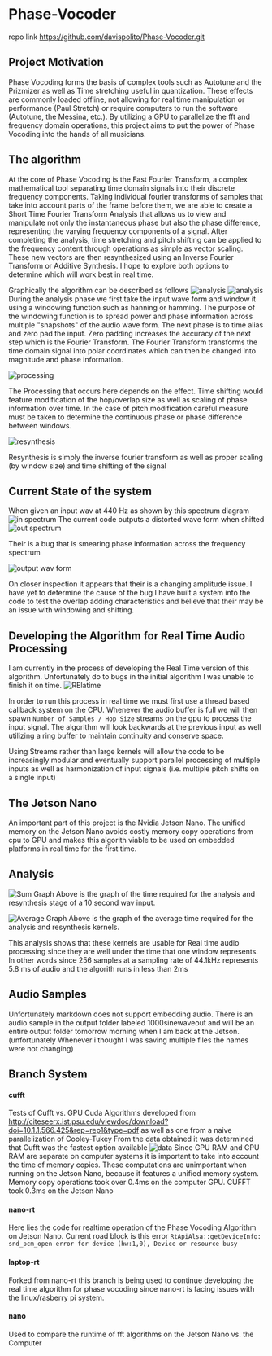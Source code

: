 # Phase-Vocoder
  repo link 
  https://github.com/davispolito/Phase-Vocoder.git

## Project Motivation
   Phase Vocoding forms the basis of complex tools such as Autotune and the Prizmizer as well as Time stretching useful in quantization. These effects are commonly loaded offline, not allowing for real time manipulation or performance (Paul Stretch) or require computers to run the software (Autotune, the Messina, etc.). By utilizing a GPU to parallelize the fft and frequency domain operations, this project aims to put the power of Phase Vocoding into the hands of all musicians. 
   
## The algorithm
  At the core of Phase Vocoding is the Fast Fourier Transform, a complex mathematical tool separating time domain signals into their discrete frequency components.
  Taking individual fourier transforms of samples that take into account parts of the frame before them, we are able to create a Short Time Fourier Transform Analysis 
  that allows us to view and manipulate not only the instantaneous phase but also the phase difference, representing the varying frequency components of a signal. 
  After completing the analysis, time stretching and pitch shifting can be applied to the frequency content through operations as simple as vector scaling. 
  These new vectors are then resynthesized using an Inverse Fourier Transform or Additive Synthesis. I hope to explore both options to determine which will work best in real time.

 Graphically the algorithm can be described as follows
![analysis](img/analysis.png)
![analysis](img/analysisindetail.png)
During the analysis phase we first take the input wave form and window it using a windowing function such as hanning or hamming. The purpose of the windowing function is to spread power and phase information across multiple "snapshots" of the audio wave form. The next phase is to time alias and zero pad the input. Zero padding increases the accuracy of the next step which is the Fourier Transform. The Fourier Transform transforms the time domain signal into polar coordinates which can then be changed into magnitude and phase information. 

![processing](img/processing.png)

The Processing that occurs here depends on the effect. Time shifting would feature modification of the hop/overlap size as well as scaling of phase information over time. 
In the case of pitch modification careful measure must be taken to determine the continuous phase or phase difference between windows.

![resynthesis](img/resynth.png)

Resynthesis is simply the inverse fourier transform as well as proper scaling (by window size) and time shifting of the signal



## Current State of the system
When given an input wav at 440 Hz as shown by this spectrum diagram
![in spectrum](img/inputwav.png)
The current code outputs a distorted wave form when shifted
![out spectrum](img/spectrumout.png)

Their is a bug that is smearing phase information across the frequency spectrum

![output wav form](img/outputwavform.png)

On closer inspection it appears that their is a changing amplitude issue. I have yet to determine the cause of the bug
I have built a system into the code to test the overlap adding characteristics and believe that their may be an issue with windowing and shifting.

## Developing the Algorithm for Real Time Audio Processing
I am currently in the process of developing the Real Time version of this algorithm. Unfortunately do to bugs in the initial algorithm I was unable to finish it on time.
![RElatime](img/Realtime.png)

In order to run this process in real time we must first use a thread based callback system on the CPU. Whenever the audio buffer is full we will then spawn `Number of Samples / Hop Size` streams on the gpu to process the input signal. The algorithm will look backwards at the previous input as well utilizing a ring buffer to maintain continuity and conserve space. 

Using Streams rather than large kernels will allow the code to be increasingly modular and eventually support parallel processing of multiple inputs as well as harmonization of input signals (i.e. multiple pitch shifts on a single input) 

## The Jetson Nano
An important part of this project is the Nvidia Jetson Nano. The unified memory on the Jetson Nano avoids costly memory copy operations from cpu to GPU and makes this algorith viable to be used on embedded platforms in real time for the first time. 

## Analysis 
![Sum Graph](img/sum.png)
Above is the graph of the time required for the  analysis and resynthesis stage of a 10 second wav input. 

![Average Graph](img/average.png)
Above is the graph of the average time required for the analysis and resynthesis kernels. 

This analysis shows that these kernels are usable for Real time audio processing since they are well under the time that one window represents. In other words since 256 samples at a sampling rate of 44.1kHz represents 5.8 ms of audio and the algorith runs in less than 2ms

## Audio Samples
Unfortunately markdown does not support embedding audio. There is an audio sample in the output folder labeled 1000sinewaveout and will be an entire output folder tomorrow morning when I am back at the Jetson. (unfortunately Whenever i thought I was saving multiple files the names were not changing) 

## Branch System
#### cufft
  Tests of Cufft vs. GPU Cuda Algorithms developed from http://citeseerx.ist.psu.edu/viewdoc/download?doi=10.1.1.566.425&rep=rep1&type=pdf as well as one from a naive parallelization of Cooley-Tukey
   From the data obtained it was determined that Cufft was the fastest option available
![data](outputfft.png)
   Since GPU RAM and CPU RAM are separate on computer systems it is important to take into account the time of memory copies. These computations are unimportant when running on the Jetson Nano, because it features a unified memory system. Memory copy operations took over 0.4ms on the computer GPU. CUFFT took 0.3ms on the Jetson Nano
#### nano-rt
   Here lies the code for realtime operation of the Phase Vocoding Algorithm on Jetson Nano.
   Current road block is this error
   `RtApiAlsa::getDeviceInfo: snd_pcm_open error for device (hw:1,0), Device or resource busy`
#### laptop-rt
   Forked from nano-rt this branch is being used to continue developing the real time algorithm for phase vocoding since nano-rt is facing issues with the linux/rasberry pi system. 
#### nano
   Used to compare the runtime of fft algorithms on the Jetson Nano vs. the Computer
  
